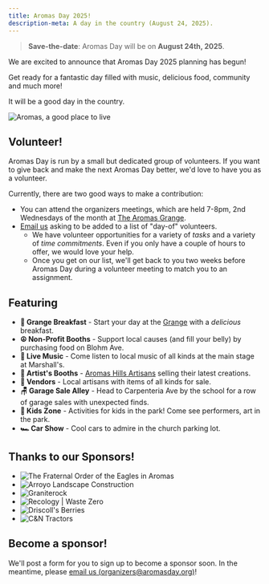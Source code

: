 ```yaml
---
title: Aromas Day 2025!
description-meta: A day in the country (August 24, 2025).
---
```


> **Save-the-date**: Aromas Day will be on **August 24th, 2025**. 

We are excited to announce that Aromas Day 2025 planning has begun!

Get ready for a fantastic day filled with music, delicious food, community and much more!

It will be a good day in the country.

![](/assets/a-good-place-to-live.png "Aromas, a good place to live")


<div class="full-bleed">
<div class="content-wrapper">

## Volunteer!

Aromas Day is run by a small but dedicated group of volunteers. If you want to give back and make the next Aromas Day
better, we'd love to have you as a volunteer.

Currently, there are two good ways to make a contribution:

- You can attend the organizers meetings, which are held 7-8pm, 2nd Wednesdays of the
  month at [The Aromas Grange](https://aromasgrange.org/).
- [Email us](mailto:organizers+volunteer@aromasday.org) asking to be added to a list of "day-of" volunteers.
    - We have volunteer opportunities for a variety of _tasks_ and a variety of _time commitments_. Even if you only
      have a couple of hours to offer, we would love your help.
    - Once you get on our list, we'll get back to you two weeks before Aromas Day during a volunteer meeting to match
      you to an assignment.

</div>
</div>

## Featuring

- **🌯 Grange Breakfast** - Start your day at the [Grange](https://aromasgrange.org/) with a _delicious_ breakfast.
- **☮️ Non-Profit Booths** - Support local causes (and fill your belly) by purchasing food on Blohm Ave.
- **🪇 Live Music** - Come listen to local music of all kinds at the main stage at Marshall's.
- **🎨 Artist's Booths** - [Aromas Hills Artisans](https://aromashillsartisans.org/) selling their latest creations.
- **🧶 Vendors** - Local artisans with items of all kinds for sale.
- **🪑 Garage Sale Alley** - Head to Carpenteria Ave by the school for a row of garage sales with unexpected finds.
- **👧 Kids Zone** - Activities for kids in the park! Come see performers, art in the park.
- **🏎️ Car Show** - Cool cars to admire in the church parking lot.

<div class="full-bleed">
<div class="content-wrapper">

<div class="sponsors">

<div class="hide">

## Thanks to our Sponsors!

- ![](/assets/sponsors/foe.png "The Fraternal Order of the Eagles in Aromas")
- ![](/assets/sponsors/arroyo.png "Arroyo Landscape Construction")
- ![](/assets/sponsors/graniterock.png "Graniterock")
- ![](/assets/sponsors/recology.jpg "Recology | Waste Zero")
- ![](/assets/sponsors/driscolls.jpg "Driscoll's Berries")
- ![](/assets/sponsors/cnn.jpg "C&N Tractors")

</div>

## Become a sponsor!

We'll post a form for you to sign up to become a sponsor soon. In the meantime,
please [email us (organizers@aromasday.org)](mailto:organizers+sponsor@aromasday.org)!

</div>
</div>
</div>


